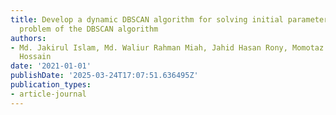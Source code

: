 ```yaml
---
title: Develop a dynamic DBSCAN algorithm for solving initial parameter selection
  problem of the DBSCAN algorithm
authors:
- Md. Jakirul Islam, Md. Waliur Rahman Miah, Jahid Hasan Rony, Momotaz Begum Md. Zakir
  Hossain
date: '2021-01-01'
publishDate: '2025-03-24T17:07:51.636495Z'
publication_types:
- article-journal
---
```

